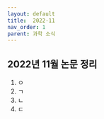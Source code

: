 ```yaml
---
layout: default
title:  2022-11
nav_order: 1
parent: 과학 소식
---
```


## **2022년 11월 논문 정리**  
1. ㅇ
2. ㄱ
3. ㄴ
4. ㄷ

